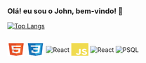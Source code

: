 ### Olá! eu sou o John, bem-vindo! 👋

[![Top Langs](https://github-readme-stats.vercel.app/api/top-langs/?username=J0hnmelo&layout=compact)](https://github.com/anuraghazra/github-readme-stats)

<div style="display: inline_block"><br>
  <img align="center" alt="HTML" height="30" width="40" src="https://raw.githubusercontent.com/devicons/devicon/master/icons/html5/html5-original.svg">
  <img align="center" alt="CSS" height="30" width="40" src="https://raw.githubusercontent.com/devicons/devicon/master/icons/css3/css3-original.svg">
  <img align="center" alt="React" height="30" width="40" src="https://camo.githubusercontent.com/2512b49c89512f2ff3718f7257f48ed5c46a4e331abbd890b6c5e8c0e458434f/68747470733a2f2f676574626f6f7473747261702e636f6d2f646f63732f352e322f6173736574732f6272616e642f626f6f7473747261702d6c6f676f2d736861646f772e706e67" >
  <img align="center" alt="JavaScript" height="30" width="40" src="https://raw.githubusercontent.com/devicons/devicon/master/icons/javascript/javascript-plain.svg">
  <img align="center" alt="React" height="40" width="40" src="https://icons.veryicon.com/png/o/business/vscode-program-item-icon/react-3.png">
  <img align="center" alt="PSQL" height="30" width="40" src="https://cdn-icons-png.flaticon.com/512/5968/5968342.png">
</div>



 
